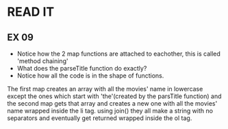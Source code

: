 # READ IT
## EX 09
* Notice how the 2 map functions are attached to eachother, this is called 'method chaining'
* What does the parseTitle function do exactly?
* Notice how all the code is in the shape of functions.

The first map creates an array with all the movies' name in lowercase except the ones which start
with 'the'(created by the parsTitle function) and the second map gets that array and creates a
new one with all the movies' name wrapped inside the li tag. using join() they all make a string with
no separators and eventually get returned wrapped inside the ol tag.
